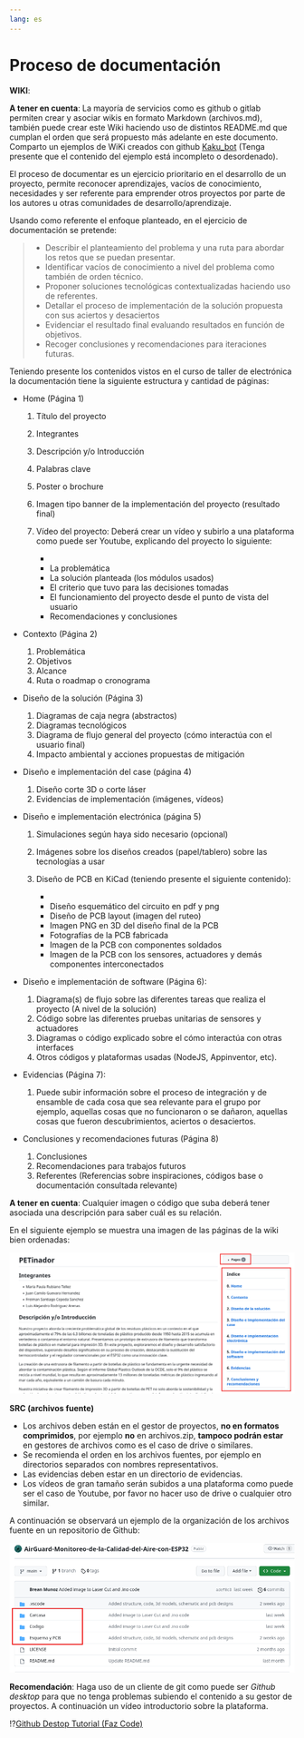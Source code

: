 ```yaml
---
lang: es
---
```


# Proceso de documentación

**WIKI**:

**A tener en cuenta**: La mayoría de servicios como es github o gitlab permiten crear y asociar
wikis en formato Markdown (archivos.md), también puede crear este Wiki haciendo uso de distintos
README.md que cumplan el orden que será propuesto más adelante en este documento. Comparto un ejemplos
de WiKi creados con github [Kaku_bot](https://github.com/DonJoseGo/Kaku_Bot/wiki) (Tenga presente que
el contenido del ejemplo está incompleto o desordenado).

El proceso de documentar es un ejercicio prioritario en el desarrollo de un proyecto,
permite reconocer aprendizajes, vacíos de conocimiento, necesidades y ser
referente para emprender otros proyectos por parte de los autores u otras comunidades de desarrollo/aprendizaje.

Usando como referente el enfoque planteado, en el ejercicio de documentación
se pretende:

> * Describir el planteamiento del problema y una ruta para abordar los retos que se puedan presentar.
> * Identificar vacíos de conocimiento a nivel del problema como también de orden técnico.
> * Proponer soluciones tecnológicas contextualizadas haciendo uso de referentes.
> * Detallar el proceso de implementación de la solución propuesta con sus aciertos y desaciertos 
> * Evidenciar el resultado final evaluando resultados en función de objetivos.
> * Recoger conclusiones y recomendaciones para iteraciones futuras.

Teniendo presente los contenidos vistos en el curso de taller de electrónica la documentación
tiene la siguiente estructura y cantidad de páginas:

* Home (Página 1)

  1. Título del proyecto
  2. Integrantes
  3. Descripción y/o Introducción
  4. Palabras clave
  5. Poster o brochure
  6. Imagen tipo banner de la implementación del proyecto (resultado final)
  7. Vídeo del proyecto: Deberá crear un vídeo y subirlo a una plataforma como puede ser Youtube, explicando del proyecto lo siguiente:

      *
      * La problemática
      * La solución planteada (los módulos usados)
      * El criterio que tuvo para las decisiones tomadas
      * El funcionamiento del proyecto desde el punto de vista del usuario
      * Recomendaciones y conclusiones


* Contexto (Página 2)

  1. Problemática
  2. Objetivos
  3. Alcance
  4. Ruta o roadmap o cronograma

* Diseño de la solución (Página 3)

  1. Diagramas de caja negra (abstractos)
  2. Diagramas tecnológicos
  3. Diagrama de flujo general del proyecto (cómo interactúa con el usuario final)
  4. Impacto ambiental y acciones propuestas de mitigación

* Diseño e implementación del case (página 4)

  1. Diseño corte 3D o corte láser
  2. Evidencias de implementación (imágenes, vídeos)

* Diseño e implementación electrónica (página 5)

  1. Simulaciones según haya sido necesario (opcional)
  2. Imágenes sobre los diseños creados (papel/tablero) sobre las tecnologías a usar
  3. Diseño de PCB en KiCad (teniendo presente el siguiente contenido):

      *
      * Diseño esquemático del circuito en pdf y png 
      * Diseño de PCB layout (imagen del ruteo)
      * Imagen PNG en 3D del diseño final de la PCB
      * Fotografías de la PCB fabricada
      * Imagen de la PCB con componentes soldados
      * Imagen de la PCB con los sensores, actuadores y demás componentes interconectados

* Diseño e implementación de software (Página 6):
  1. Diagrama(s) de flujo sobre las diferentes tareas que realiza el proyecto (A nivel de la solución)
  2. Código sobre las diferentes pruebas unitarias de sensores y actuadores
  3. Diagramas o código explicado sobre el cómo interactúa con otras interfaces
  4. Otros códigos y plataformas usadas (NodeJS, Appinventor, etc).

* Evidencias (Página 7):
  1. Puede subir información sobre el proceso de integración y de ensamble de cada cosa que sea relevante para el grupo
  por ejemplo, aquellas cosas que no funcionaron o se dañaron, aquellas cosas que fueron descubrimientos, aciertos o desaciertos.
* Conclusiones y recomendaciones futuras (Página 8)
  1. Conclusiones
  2. Recomendaciones para trabajos futuros
  3. Referentes (Referencias sobre inspiraciones, códigos base o documentación consultada relevante)

**A tener en cuenta**: Cualquier imagen o código que suba deberá tener asociada una descripción para saber cuál es su relación.

En el siguiente ejemplo se muestra una imagen de las páginas de la wiki bien ordenadas:

![Wiki bien ordenada](img/design-process/docs/docs-wiki-sort.png)


**SRC (archivos fuente)**

* Los archivos deben están en el gestor de proyectos, **no en formatos comprimidos**, por ejemplo **no** en archivos.zip, **tampoco podrán estar** en gestores de archivos como es el caso de drive o similares.
* Se recomienda el orden en los archivos fuentes, por ejemplo en directorios separados con nombres representativos.
* Las evidencias deben estar en un directorio de evidencias.
* Los vídeos de gran tamaño serán subidos a una plataforma como puede ser el caso de Youtube, por favor no hacer
uso de drive o cualquier otro similar.

A continuación se observará un ejemplo de la organización de los archivos fuente en un repositorio de Github:

![Ejemplo de documentación](./img/design-process/docs/docs-src-example.png)


**Recomendación**: Haga uso de un cliente de git como puede ser _Github desktop_ para que no tenga problemas subiendo el contenido a su
gestor de proyectos. A continuación un vídeo introductorio sobre la plataforma.

!?[Github Destop Tutorial (Faz Code)](https://www.youtube.com/watch?v=TuOQBfhp-r0)


